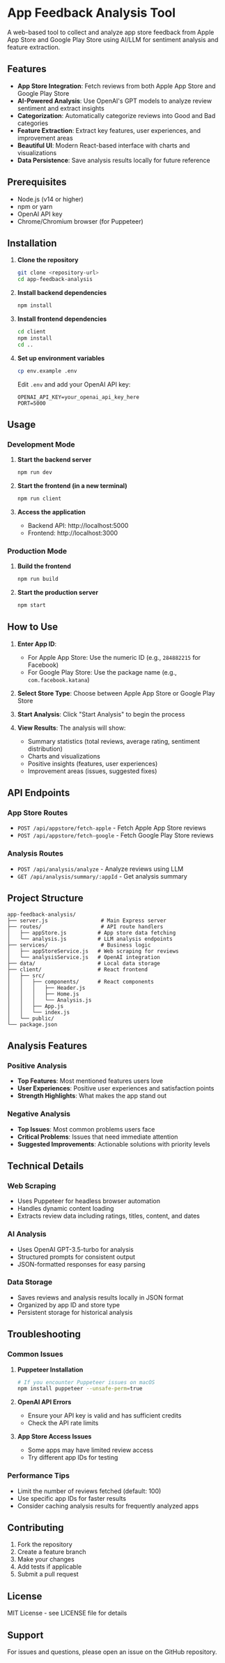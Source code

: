 # App Feedback Analysis Tool

A web-based tool to collect and analyze app store feedback from Apple App Store and Google Play Store using AI/LLM for sentiment analysis and feature extraction.

## Features

- **App Store Integration**: Fetch reviews from both Apple App Store and Google Play Store
- **AI-Powered Analysis**: Use OpenAI's GPT models to analyze review sentiment and extract insights
- **Categorization**: Automatically categorize reviews into Good and Bad categories
- **Feature Extraction**: Extract key features, user experiences, and improvement areas
- **Beautiful UI**: Modern React-based interface with charts and visualizations
- **Data Persistence**: Save analysis results locally for future reference

## Prerequisites

- Node.js (v14 or higher)
- npm or yarn
- OpenAI API key
- Chrome/Chromium browser (for Puppeteer)

## Installation

1. **Clone the repository**
   ```bash
   git clone <repository-url>
   cd app-feedback-analysis
   ```

2. **Install backend dependencies**
   ```bash
   npm install
   ```

3. **Install frontend dependencies**
   ```bash
   cd client
   npm install
   cd ..
   ```

4. **Set up environment variables**
   ```bash
   cp env.example .env
   ```
   
   Edit `.env` and add your OpenAI API key:
   ```
   OPENAI_API_KEY=your_openai_api_key_here
   PORT=5000
   ```

## Usage

### Development Mode

1. **Start the backend server**
   ```bash
   npm run dev
   ```

2. **Start the frontend (in a new terminal)**
   ```bash
   npm run client
   ```

3. **Access the application**
   - Backend API: http://localhost:5000
   - Frontend: http://localhost:3000

### Production Mode

1. **Build the frontend**
   ```bash
   npm run build
   ```

2. **Start the production server**
   ```bash
   npm start
   ```

## How to Use

1. **Enter App ID**: 
   - For Apple App Store: Use the numeric ID (e.g., `284882215` for Facebook)
   - For Google Play Store: Use the package name (e.g., `com.facebook.katana`)

2. **Select Store Type**: Choose between Apple App Store or Google Play Store

3. **Start Analysis**: Click "Start Analysis" to begin the process

4. **View Results**: The analysis will show:
   - Summary statistics (total reviews, average rating, sentiment distribution)
   - Charts and visualizations
   - Positive insights (features, user experiences)
   - Improvement areas (issues, suggested fixes)

## API Endpoints

### App Store Routes
- `POST /api/appstore/fetch-apple` - Fetch Apple App Store reviews
- `POST /api/appstore/fetch-google` - Fetch Google Play Store reviews

### Analysis Routes
- `POST /api/analysis/analyze` - Analyze reviews using LLM
- `GET /api/analysis/summary/:appId` - Get analysis summary

## Project Structure

```
app-feedback-analysis/
├── server.js                 # Main Express server
├── routes/                   # API route handlers
│   ├── appStore.js          # App store data fetching
│   └── analysis.js          # LLM analysis endpoints
├── services/                 # Business logic
│   ├── appStoreService.js   # Web scraping for reviews
│   └── analysisService.js   # OpenAI integration
├── data/                    # Local data storage
├── client/                  # React frontend
│   ├── src/
│   │   ├── components/      # React components
│   │   │   ├── Header.js
│   │   │   ├── Home.js
│   │   │   └── Analysis.js
│   │   ├── App.js
│   │   └── index.js
│   └── public/
└── package.json
```

## Analysis Features

### Positive Analysis
- **Top Features**: Most mentioned features users love
- **User Experiences**: Positive user experiences and satisfaction points
- **Strength Highlights**: What makes the app stand out

### Negative Analysis
- **Top Issues**: Most common problems users face
- **Critical Problems**: Issues that need immediate attention
- **Suggested Improvements**: Actionable solutions with priority levels

## Technical Details

### Web Scraping
- Uses Puppeteer for headless browser automation
- Handles dynamic content loading
- Extracts review data including ratings, titles, content, and dates

### AI Analysis
- Uses OpenAI GPT-3.5-turbo for analysis
- Structured prompts for consistent output
- JSON-formatted responses for easy parsing

### Data Storage
- Saves reviews and analysis results locally in JSON format
- Organized by app ID and store type
- Persistent storage for historical analysis

## Troubleshooting

### Common Issues

1. **Puppeteer Installation**
   ```bash
   # If you encounter Puppeteer issues on macOS
   npm install puppeteer --unsafe-perm=true
   ```

2. **OpenAI API Errors**
   - Ensure your API key is valid and has sufficient credits
   - Check the API rate limits

3. **App Store Access Issues**
   - Some apps may have limited review access
   - Try different app IDs for testing

### Performance Tips

- Limit the number of reviews fetched (default: 100)
- Use specific app IDs for faster results
- Consider caching analysis results for frequently analyzed apps

## Contributing

1. Fork the repository
2. Create a feature branch
3. Make your changes
4. Add tests if applicable
5. Submit a pull request

## License

MIT License - see LICENSE file for details

## Support

For issues and questions, please open an issue on the GitHub repository. 